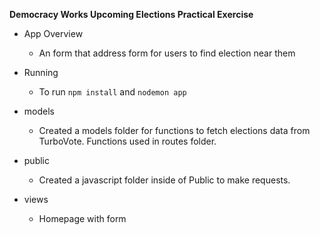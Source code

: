 **Democracy Works Upcoming Elections Practical Exercise**

- App Overview

  - An form that address form for users to find election near them

- Running

  - To run `npm install` and `nodemon app`

- models

  - Created a models folder for functions to fetch elections data from TurboVote. Functions used in routes folder.

- public

  - Created a javascript folder inside of Public to make requests.

- views

  - Homepage with form

